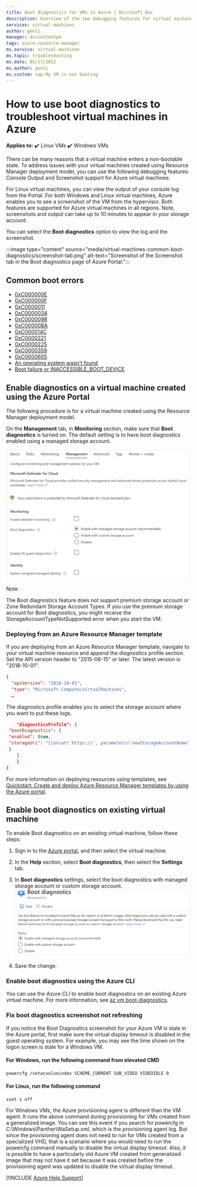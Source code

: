 ```yaml
---
title: Boot diagnostics for VMs in Azure | Microsoft Doc
description: Overview of the two debugging features for virtual machines in Azure
services: virtual-machines
author: genli
manager: dcscontentpm
tags: azure-resource-manager
ms.service: virtual-machines
ms.topic: troubleshooting
ms.date: 05/17/2022
ms.author: genli
ms.custom: sap:My VM is not booting
---
```


# How to use boot diagnostics to troubleshoot virtual machines in Azure

**Applies to:** :heavy_check_mark: Linux VMs :heavy_check_mark: Windows VMs

There can be many reasons that a virtual machine enters a non-bootable state. To address issues with your virtual machines created using Resource Manager deployment model, you can use the following debugging features: Console Output and Screenshot support for Azure virtual machines.

For Linux virtual machines, you can view the output of your console log from the Portal. For both Windows and Linux virtual machines, Azure enables you to see a screenshot of the VM from the hypervisor. Both features are supported for Azure virtual machines in all regions. Note, screenshots and output can take up to 10 minutes to appear in your storage account.

You can select the **Boot diagnostics** option to view the log and the screenshot.

:::image type="content" source="media/virtual-machines-common-boot-diagnostics/screenshot-tab.png" alt-text="Screenshot of the Screenshot tab in the Boot diagnostics page of Azure Portal.":::

## Common boot errors

- [0xC000000E](https://support.microsoft.com/help/4010129)
- [0xC000000F](https://support.microsoft.com/help/4010130)
- [0xC0000011](https://support.microsoft.com/help/4010134)
- [0xC0000034](https://support.microsoft.com/help/4010140)
- [0xC0000098](https://support.microsoft.com/help/4010137)
- [0xC00000BA](https://support.microsoft.com/help/4010136)
- [0xC000014C](https://support.microsoft.com/help/4010141)
- [0xC0000221](https://support.microsoft.com/help/4010132)
- [0xC0000225](https://support.microsoft.com/help/4010138)
- [0xC0000359](https://support.microsoft.com/help/4010135)
- [0xC0000605](https://support.microsoft.com/help/4010131)
- [An operating system wasn't found](https://support.microsoft.com/help/4010142)
- [Boot failure or INACCESSIBLE_BOOT_DEVICE](https://support.microsoft.com/help/4010143)

## Enable diagnostics on a virtual machine created using the Azure Portal

The following procedure is for a virtual machine created using the Resource Manager deployment model.

On the **Management** tab, in **Monitoring** section, make sure that **Boot diagnostics** is turned on. The default setting is to have boot diagnostics enabled using a managed storage account.

  ![Screenshot of the options in the VM creation Boot diagnostics page](media/virtual-machines-common-boot-diagnostics/new-boot-diagnostics-vm.png)

> [!NOTE]
> The Boot diagnostics feature does not support premium storage account or Zone Redundant Storage Account Types. If you use the premium storage account for Boot diagnostics, you might receive the StorageAccountTypeNotSupported error when you start the VM.
>

### Deploying from an Azure Resource Manager template

If you are deploying from an Azure Resource Manager template, navigate to your virtual machine resource and append the diagnostics profile section. Set the API version header to "2015-06-15" or later. The latest version is "2018-10-01".

```json
{
  "apiVersion": "2018-10-01",
  "type": "Microsoft.Compute/virtualMachines",
  … 
```

The diagnostics profile enables you to select the storage account where you want to put these logs.

```json
    "diagnosticsProfile": {
 "bootDiagnostics": {
 "enabled": true,
 "storageUri": "[concat('https://', parameters('newStorageAccountName'), '.blob.core.windows.net')]"
 }
    }
    }
}
```

For more information on deploying resources using templates, see [Quickstart: Create and deploy Azure Resource Manager templates by using the Azure portal](/azure/azure-resource-manager/templates/quickstart-create-templates-use-the-portal).

## Enable boot diagnostics on existing virtual machine

To enable Boot diagnostics on an existing virtual machine, follow these steps:

1. Sign in to the [Azure portal](https://portal.azure.com), and then select the virtual machine.
2. In the **Help** section, select **Boot diagnostics**, then select the **Settings** tab.
3. In **Boot diagnostics** settings, select the boot diagnostics with managed storage account or custom storage account.
    ![Screenshot of the options in the existing VM's Boot diagnostics page](media/virtual-machines-common-boot-diagnostics/existing-boot-diagnostics-vm.png)

1. Save the change.

### Enable boot diagnostics using the Azure CLI

You can use the Azure CLI to enable boot diagnostics on an existing Azure virtual machine. For more information, see [az vm boot-diagnostics](/cli/azure/vm/boot-diagnostics).

### Fix boot diagnostics screenshot not refreshing

If you notice the Boot Diagnostics screenshot for your Azure VM is stale in the Azure portal, first make sure the virtual display timeout is disabled in the guest operating system. For example, you may see the time shown on the logon screen is stale for a Windows VM.

#### For Windows, run the following command from elevated CMD

```console
powercfg /setacvalueindex SCHEME_CURRENT SUB_VIDEO VIDEOIDLE 0
```

#### For Linux, run the following command

```console
xset s off
```

For Windows VMs, the Azure provisioning agent is different than the VM agent. It runs the above command during provisioning for VMs created from a generalized image. You can see this event if you search for powercfg in C:\Windows\Panther\WaSetup.xml, which is the provisioning agent log. But since the provisioning agent does not need to run for VMs created from a specialized VHD, that is a scenario where you would need to run the powercfg command manually to disable the virtual display timeout. Also, it is possible to have a particularly old Azure VM created from generalized image that may not have it set because it was created before the provisioning agent was updated to disable the virtual display timeout.

[!INCLUDE [Azure Help Support](../../../includes/azure-help-support.md)]
